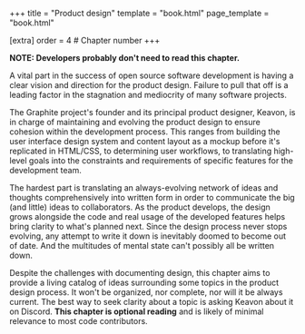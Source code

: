 +++
title = "Product design"
template = "book.html"
page_template = "book.html"

[extra]
order = 4 # Chapter number
+++

**NOTE: Developers probably don't need to read this chapter.**

A vital part in the success of open source software development is having a clear vision and direction for the product design. Failure to pull that off is a leading factor in the stagnation and mediocrity of many software projects.

The Graphite project's founder and its principal product designer, Keavon, is in charge of maintaining and evolving the product design to ensure cohesion within the development process. This ranges from building the user interface design system and content layout as a mockup before it's replicated in HTML/CSS, to determining user workflows, to translating high-level goals into the constraints and requirements of specific features for the development team.

The hardest part is translating an always-evolving network of ideas and thoughts comprehensively into written form in order to communicate the big (and little) ideas to collaborators. As the product develops, the design grows alongside the code and real usage of the developed features helps bring clarity to what's planned next. Since the design process never stops evolving, any attempt to write it down is inevitably doomed to become out of date. And the multitudes of mental state can't possibly all be written down.

Despite the challenges with documenting design, this chapter aims to provide a living catalog of ideas surrounding some topics in the product design process. It won't be organized, nor complete, nor will it be always current. The best way to seek clarity about a topic is asking Keavon about it on Discord. **This chapter is optional reading** and is likely of minimal relevance to most code contributors.
